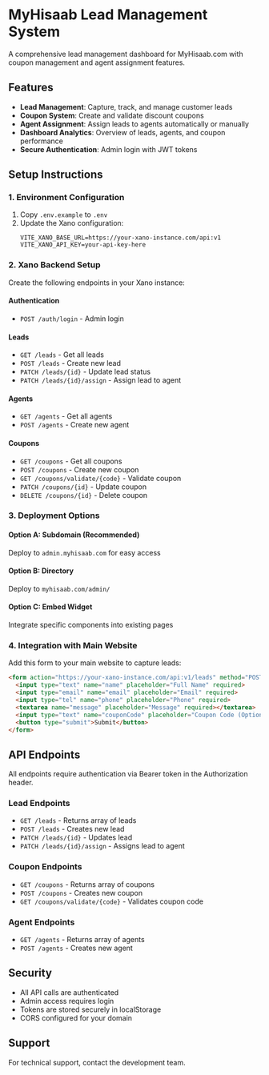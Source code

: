 # MyHisaab Lead Management System

A comprehensive lead management dashboard for MyHisaab.com with coupon management and agent assignment features.

## Features

- **Lead Management**: Capture, track, and manage customer leads
- **Coupon System**: Create and validate discount coupons
- **Agent Assignment**: Assign leads to agents automatically or manually
- **Dashboard Analytics**: Overview of leads, agents, and coupon performance
- **Secure Authentication**: Admin login with JWT tokens

## Setup Instructions

### 1. Environment Configuration

1. Copy `.env.example` to `.env`
2. Update the Xano configuration:
   ```
   VITE_XANO_BASE_URL=https://your-xano-instance.com/api:v1
   VITE_XANO_API_KEY=your-api-key-here
   ```

### 2. Xano Backend Setup

Create the following endpoints in your Xano instance:

#### Authentication
- `POST /auth/login` - Admin login

#### Leads
- `GET /leads` - Get all leads
- `POST /leads` - Create new lead
- `PATCH /leads/{id}` - Update lead status
- `PATCH /leads/{id}/assign` - Assign lead to agent

#### Agents
- `GET /agents` - Get all agents
- `POST /agents` - Create new agent

#### Coupons
- `GET /coupons` - Get all coupons
- `POST /coupons` - Create new coupon
- `GET /coupons/validate/{code}` - Validate coupon
- `PATCH /coupons/{id}` - Update coupon
- `DELETE /coupons/{id}` - Delete coupon

### 3. Deployment Options

#### Option A: Subdomain (Recommended)
Deploy to `admin.myhisaab.com` for easy access

#### Option B: Directory
Deploy to `myhisaab.com/admin/`

#### Option C: Embed Widget
Integrate specific components into existing pages

### 4. Integration with Main Website

Add this form to your main website to capture leads:

```html
<form action="https://your-xano-instance.com/api:v1/leads" method="POST">
  <input type="text" name="name" placeholder="Full Name" required>
  <input type="email" name="email" placeholder="Email" required>
  <input type="tel" name="phone" placeholder="Phone" required>
  <textarea name="message" placeholder="Message" required></textarea>
  <input type="text" name="couponCode" placeholder="Coupon Code (Optional)">
  <button type="submit">Submit</button>
</form>
```

## API Endpoints

All endpoints require authentication via Bearer token in the Authorization header.

### Lead Endpoints
- `GET /leads` - Returns array of leads
- `POST /leads` - Creates new lead
- `PATCH /leads/{id}` - Updates lead
- `PATCH /leads/{id}/assign` - Assigns lead to agent

### Coupon Endpoints
- `GET /coupons` - Returns array of coupons
- `POST /coupons` - Creates new coupon
- `GET /coupons/validate/{code}` - Validates coupon code

### Agent Endpoints
- `GET /agents` - Returns array of agents
- `POST /agents` - Creates new agent

## Security

- All API calls are authenticated
- Admin access requires login
- Tokens are stored securely in localStorage
- CORS configured for your domain

## Support

For technical support, contact the development team.